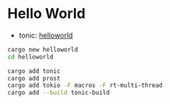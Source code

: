 # Hello World

- tonic: [helloworld](https://github.com/hyperium/tonic/blob/master/examples/helloworld-tutorial.md)

```bash
cargo new helloworld
cd helloworld
```

```bash
cargo add tonic
cargo add prost
cargo add tokio -F macros -F rt-multi-thread
cargo add --build tonic-build
```
